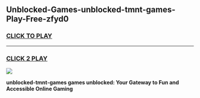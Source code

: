 
## Unblocked-Games-unblocked-tmnt-games-Play-Free-zfyd0
<h3>
<a href="https://premium76.site?title=unblocked-tmnt-games&ref=09A">CLICK TO PLAY</a></h3>
<hr>

<h3>
<a href="https://premium76.site?title=unblocked-tmnt-games&ref=09A">CLICK 2 PLAY</a>
  
</h3>

<a href="https://premium76.site?title=unblocked-tmnt-games&ref=09A"><img src="https://clearcache.store/games.png"></a>


**unblocked-tmnt-games games unblocked: Your Gateway to Fun and Accessible Online Gaming**
